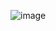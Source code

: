 ![image](https://user-images.githubusercontent.com/79454375/161268836-4b395ced-7916-4bf6-b7a2-a02d2f58c43d.png)
